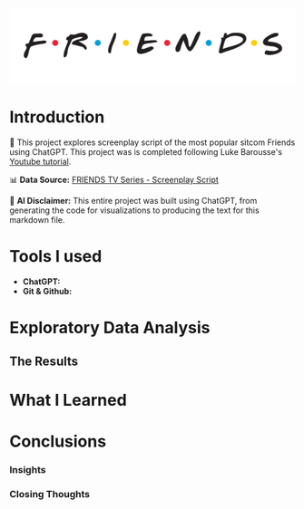 ![Friends](images/Friends.png)
# Introduction
:mega: This project explores screenplay script of the most popular sitcom Friends using ChatGPT. This project was is completed following Luke Barousse's [Youtube tutorial](https://www.lukebarousse.com/chatgpt).

:bar_chart: **Data Source:** [FRIENDS TV Series - Screenplay Script](https://www.kaggle.com/datasets/blessondensil294/friends-tv-series-screenplay-script/data)

:moyai: **AI Disclaimer:** This entire project was built using ChatGPT, from generating the code for visualizations to producing the text for this markdown file.

# Tools I used
- **ChatGPT:**
- **Git & Github:**
# Exploratory Data Analysis
## The Results
# What I Learned
# Conclusions
### Insights
### Closing Thoughts



